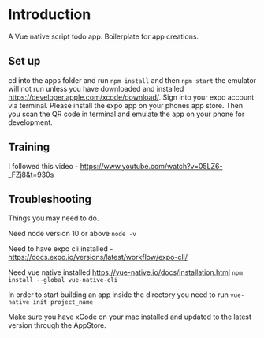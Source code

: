 # Introduction 

A Vue native script todo app. Boilerplate for app creations.

## Set up

cd into the apps folder and run <code>npm install</code> and then <code>npm start</code> the emulator will not run unless you have downloaded and installed https://developer.apple.com/xcode/download/.
Sign into your expo account via terminal. 
Please install the expo app on your phones app store.
Then you scan the QR code in terminal and emulate the app on your phone for development. 

## Training 

I followed this video - https://www.youtube.com/watch?v=05LZ6-_FZj8&t=930s

## Troubleshooting 

Things you may need to do.

Need node version 10 or above <code>node -v</code>

Need to have expo cli installed - https://docs.expo.io/versions/latest/workflow/expo-cli/

Need vue native installed https://vue-native.io/docs/installation.html <code>npm install --global vue-native-cli</code>

In order to start building an app inside the directory you need to run <code>vue-native init project_name</code>

Make sure you have xCode on your mac installed and updated to the latest version through the AppStore.